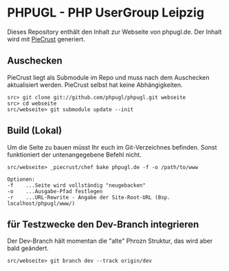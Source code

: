 # PHPUGL - PHP UserGroup Leipzig

Dieses Repository enthält den Inhalt zur Webseite von phpugl.de. Der Inhalt wird mit [PieCrust] generiert.

[PieCrust]: http://bolt80.com/piecrust/

## Auschecken

PieCrust liegt als Submodule im Repo und muss nach dem Auschecken aktualisiert werden. PieCrust selbst hat keine Abhängigkeiten.

    src> git clone git://github.com/phpugl/phpugl.git webseite
    src> cd webseite
    src/webseite> git submodule update --init

## Build (Lokal)

Um die Seite zu bauen müsst Ihr euch im Git-Verzeichnes befinden. Sonst funktioniert der untenangegebene Befehl nicht. 

    src/webseite> _piecrust/chef bake phpugl.de -f -o /path/to/www

    Optionen:
    -f    ...Seite wird vollständig "neugebacken"
    -o    ...Ausgabe-Pfad festlegen
    -r    ...URL-Rewrite - Angabe der Site-Root-URL (Bsp. localhost/phpugl/www/)
    
## für Testzwecke den Dev-Branch integrieren

Der Dev-Branch hält momentan die "alte" Phrozn Struktur, das wird aber bald geändert.

    src/webseite> git branch dev --track origin/dev

